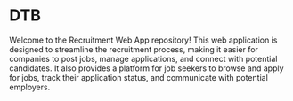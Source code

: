 # DTB
Welcome to the Recruitment Web App repository! This web application is designed to streamline the recruitment process, making it easier for companies to post jobs, manage applications, and connect with potential candidates. It also provides a platform for job seekers to browse and apply for jobs, track their application status, and communicate with potential employers.
